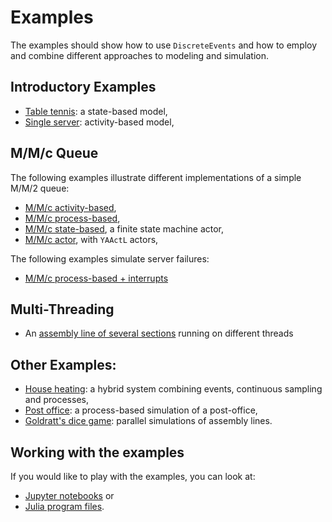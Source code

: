 # Examples

The examples should show how to use `DiscreteEvents` and how to employ and combine different approaches to modeling and simulation.

## Introductory Examples

- [Table tennis](tabletennis.md): a state-based model,
- [Single server](singleserver.md): activity-based model,

## M/M/c Queue

The following examples illustrate different implementations of a simple M/M/2 queue:

- [M/M/c activity-based](queue_mmc_act.md),
- [M/M/c process-based](queue_mmc_srv.md),
- [M/M/c state-based](queue_mmc_sm.md), a finite state machine actor,
- [M/M/c actor](queue_mmc_actor.md), with  `YAActL` actors,

The following examples simulate server failures:

- [M/M/c process-based + interrupts](queue_mmc_srv_fail.md)

## Multi-Threading

- An [assembly line of several sections](assy_thrd.md) running on different threads

## Other Examples:

- [House heating](house_heating/house_heating.md): a hybrid system combining events, continuous sampling and processes,
- [Post office](postoffice/postoffice.md): a process-based simulation of a post-office,
- [Goldratt's dice game](dicegame/dicegame.md): parallel simulations of assembly lines.

## Working with the examples

If you would like to play with the examples, you can look at:

-  [Jupyter notebooks](https://github.com/pbayer/DiscreteEventsCompanion.jl/tree/master/notebooks) or
-  [Julia program files](https://github.com/pbayer/DiscreteEventsCompanion.jl/tree/master/examples).
